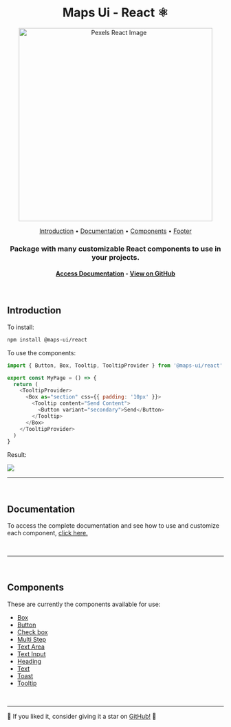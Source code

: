<h1 align="center">Maps Ui - React ⚛️</h1>

<div align="center">
 <img src="https://user-images.githubusercontent.com/84635540/197596859-54121500-97f8-4a12-8439-05e306a085e5.png" width="450px" alt="Pexels React Image"/>
</div>

<p align="center">
 <a href="#intro">Introduction</a> •
 <a href="#intro">Documentation</a> •
 <a href="#components">Components</a> •
 <a href="#footer">Footer</a>
</p>

<h3 align="center">Package with  many customizable React components to use in your projects.</h3>

<h4 align="center">
  <a href="https://matheusandrade23.github.io/Maps-Ui/?path=/docs/home--page">Access Documentation</a> -
  <a href="https://github.com/MatheusAndrade23/Maps-Ui"> View on GitHub</a>
</h4>

<br />

<h2 id="intro">Introduction</h2>

To install:

```sh
npm install @maps-ui/react
```

To use the components:

```js
import { Button, Box, Tooltip, TooltipProvider } from '@maps-ui/react'

export const MyPage = () => {
  return (
    <TooltipProvider>
      <Box as="section" css={{ padding: '10px' }}>
        <Tooltip content="Send Content">
          <Button variant="secondary">Send</Button>
        </Tooltip>
      </Box>
    </TooltipProvider>
  )
}
```

Result:

<img src="https://user-images.githubusercontent.com/84635540/197596732-f20ca6bd-623d-49c3-b0c2-74803305b95f.gif" />

<br />

---

<br />

<h2 id="docs">Documentation</h2>

To access the complete documentation and see how to use and customize each component, <a href="https://matheusandrade23.github.io/Maps-Ui/?path=/docs/home--page">click here.</a>

<br />

---

<br />

<h2 id="components">Components</h2>

These are currently the components available for use:

- <a href="https://matheusandrade23.github.io/Maps-Ui/?path=/docs/surfaces-box--primary">
    Box
  </a>

- <a href="https://matheusandrade23.github.io/Maps-Ui/?path=/docs/form-button--primary">
    Button
  </a>
- <a href="https://matheusandrade23.github.io/Maps-Ui/?path=/docs/form-check-box--primary">
    Check box
  </a>
- <a href="https://matheusandrade23.github.io/Maps-Ui/?path=/docs/form-multi-step--primary">
    Multi Step
  </a>
- <a href="https://matheusandrade23.github.io/Maps-Ui/?path=/docs/form-text-area--primary">
    Text Area
  </a>
- <a href="https://matheusandrade23.github.io/Maps-Ui/?path=/docs/form-text-input--primary">
    Text Input
  </a>

- <a href="https://matheusandrade23.github.io/Maps-Ui/?path=/docs/typography-heading--primary">
    Heading
  </a>
- <a href="https://matheusandrade23.github.io/Maps-Ui/?path=/docs/typography-text--primary">
    Text
  </a>

- <a href="https://matheusandrade23.github.io/Maps-Ui/?path=/docs/special-toast--primary">
    Toast
  </a>
- <a href="https://matheusandrade23.github.io/Maps-Ui/?path=/docs/special-tooltip--primary">
    Tooltip
  </a>

<br />

---

<p>
  🌟 If you liked it, consider giving it a star on
  <a href="https://github.com/MatheusAndrade23/Maps-Ui"> GitHub!</a> 🌟
</p>
